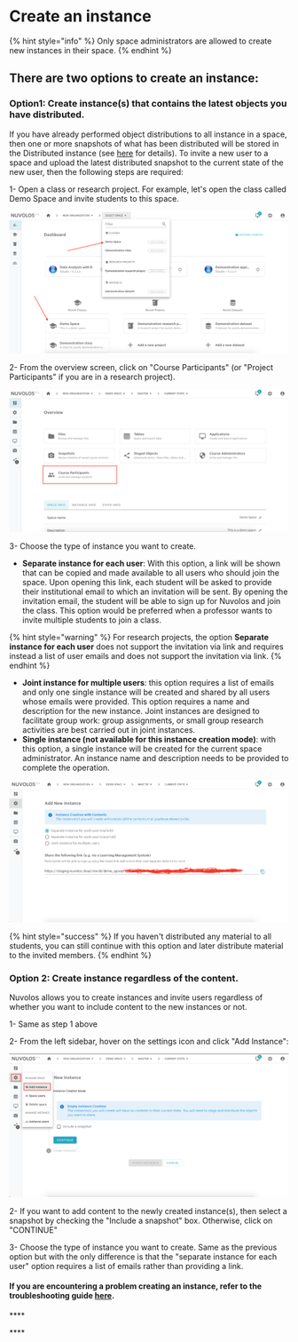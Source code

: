 # Create an instance

{% hint style="info" %}
Only space administrators are allowed to create new instances in their space.
{% endhint %}

## **There are two options to create an instance:**

### **Option1: Create instance\(s\) that contains the latest objects you have distributed.**

If you have already performed object distributions to all instance in a space, then one or more snapshots of what has been distributed will be stored in the Distributed instance \(see  [here](../distribute-objects-in-nuvolos/) for details\). To invite a new user to a space and upload the latest distributed snapshot to the current state of the new user, then the following steps are required:

1- Open a class or research project. For example, let's open the class called Demo Space and invite students to this space.

![](../../.gitbook/assets/screen-shot-2020-03-19-at-1.02.10-pm.png)

2- From the overview screen, click on "Course Participants" \(or "Project Participants" if you are in a research project\).

![](../../.gitbook/assets/screen-shot-2020-03-19-at-1.14.04-pm.png)

3- Choose the type of instance you want to create.

* **Separate instance for each user**: With this option, a link will be shown that can be copied and made available to all users who should join the space. Upon opening this link, each student will be asked to provide their institutional email to which an invitation will be sent. By opening the invitation email, the student will be able to sign up for Nuvolos and join the class. This option would be preferred when a professor wants to invite multiple students to join a class.

{% hint style="warning" %}
For research projects, the option **Separate instance for each user** does not support the invitation via link and requires instead a list of user emails and does not support the invitation via link.
{% endhint %}

* **Joint instance for multiple users**: this option requires a list of emails and only one single instance will be created and shared by all users whose emails were provided. This option requires a name and description for the new instance. Joint instances are designed to facilitate group work: group assignments, or small group research activities are best carried out in joint instances.
* **Single instance \(not available for this instance creation mode\)**: with this option, a single instance will be created for the current space administrator. An instance name and description needs to be provided to complete the operation.

![](../../.gitbook/assets/screen-shot-2020-03-19-at-1.14.18-pm.png)

{% hint style="success" %}
If you haven't distributed any material to all students, you can still continue with this option and later distribute material to the invited members.
{% endhint %}

### **Option 2: Create instance regardless of the content.**

Nuvolos allows you to create instances and invite users regardless of whether you want to include content to the new instances or not.

1- Same as step 1 above

2- From the left sidebar, hover on the settings icon and click "Add Instance":

![](../../.gitbook/assets/screen-shot-2020-03-19-at-1.26.21-pm.png)

2- If you want to add content to the newly created instance\(s\), then select a snapshot by checking the "Include a snapshot" box. Otherwise, click on "CONTINUE"

3- Choose the type of instance you want to create. Same as the previous option but with the only difference is that the "separate instance for each user" option requires a list of emails rather than providing a link.

#### If you are encountering a problem creating an instance, refer to the troubleshooting guide [here](../../troubleshooting/authorization-issues/cannot-create-an-instance.md).

\*\*\*\*

\*\*\*\*

